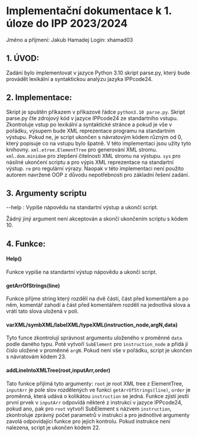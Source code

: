 # Implementační dokumentace k 1. úloze do IPP 2023/2024
 Jméno a příjmení: Jakub Hamadej
 Login: xhamad03
## 1. ÚVOD:
 Zadání bylo implementovat v jazyce Python 3.10 skript parse.py, který bude provádět lexikální a syntaktickou analýzu jazyka IPPcode24.

## 2. Implementace:
 Skript je spuštěn příkazem v příkazové řádce `python3.10 parse.py`.
 Skript parse.py čte zdrojový kód v jazyce IPPcode24 ze standartního vstupu. Zkontroluje vstup po lexikální a syntaktické stránce a pokud je vše v pořádku, výsupem bude XML reprezentace programu na standartním výstupu. Pokud ne, je script ukončen s návratovým kódem různým od 0, který popisuje co na vstupu bylo špatně.
 V této implementaci jsou užity tyto knihovny. `xml.etree.ElementTree` pro generování XML stromu. `xml.dom.minidom` pro zlepšení čitelnosti XML stromu na výstupu. `sys` pro násilné ukončení scriptu a pro výpis XML reprezentace na standartní výstup. `re` pro regulární výrazy.
 Naopak v této implementaci není použito autorem navržené OOP z důvodu nepotřebnosti pro základní řešení zadání.

## 3. Argumenty scriptu
 --help : Vypíše nápovědu na standartní výstup a ukončí script.

 Žádný jiný argument není akceptován a skončí ukončením scriptu s kódem 10.

## 4. Funkce:

#### Help()
Funkce vypíše na standartní výstup nápovědu a ukončí script.

#### getArrOfStrings(line)
Funkce přijme string který rozdělí na dvě části, část před komentářem a po něm, komentář zahodí a část před komentářem rozdělí na jednotlivá slova a vrátí tato slova uložená v poli.

#### varXML/symbXML/labelXML/typeXML(instruction_node,argN,data)
Tyto funce zkontrolují správnost argumentu uloženého v proměnné `data` podle daného typu. Poté vytvoří `SubElement` pro `instruction_node` a přidá jí číslo uložené v proměnné `argN`.
Pokud není vše v pořádku, script je ukončen s návratovám kódem 23.

#### addLineIntoXMLTree(root,inputArr,order)
Tato funkce přijímá tyto argumenty: `root` je root XML tree z ElementTree, `inputArr` je pole slov rozdělených ve funkci `getArrOfStrings(line)`,  `order` je proměnná, která udává o kolikátou `instruction` se jedná.
Funkce zjistí jestli první prvek v `inputArr` odpovídá některé z instrukcí v jazyce IPPcode24, pokud ano, pak pro `root` vytvoří SubElement s názvem `instruction`, zkontroluje zprávný počet parametrů v instrukci a pro jednotlivé argumenty zavolá odpovídající funkce pro jejich kontrolu. Pokud instrukce není nalezena, script je ukončen kódem 22.
